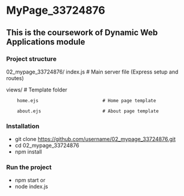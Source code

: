 # MyPage_33724876
## This is the coursework of Dynamic Web Applications module

### Project structure
02_mypage_33724876/
 index.js                               # Main server file (Express setup and routes)

 views/                                 # Template folder

        home.ejs                        # Home page template
        
        about.ejs                       # About page template


### Installation
* git clone https://github.com/username/02_mypage_33724876.git
* cd 02_mypage_33724876
* npm install

### Run the project
* npm start
or
* node index.js


